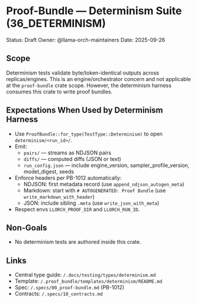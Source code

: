 # Proof-Bundle — Determinism Suite (36_DETERMINISM)

Status: Draft
Owner: @llama-orch-maintainers
Date: 2025-09-26

## Scope
Determinism tests validate byte/token-identical outputs across replicas/engines. This is an engine/orchestrator concern and not applicable at the `proof-bundle` crate scope. However, the determinism harness consumes this crate to write proof bundles.

## Expectations When Used by Determinism Harness
- Use `ProofBundle::for_type(TestType::Determinism)` to open `determinism/<run_id>/`.
- Emit:
  - `pairs/` — streams as NDJSON pairs
  - `diffs/` — computed diffs (JSON or text)
  - `run_config.json` — include engine_version, sampler_profile_version, model_digest, seeds
- Enforce headers per PB-1012 automatically:
  - NDJSON: first metadata record (use `append_ndjson_autogen_meta`)
  - Markdown: start with `# AUTOGENERATED: Proof Bundle` (use `write_markdown_with_header`)
  - JSON: include sibling `.meta` (use `write_json_with_meta`)
- Respect envs `LLORCH_PROOF_DIR` and `LLORCH_RUN_ID`.

## Non-Goals
- No determinism tests are authored inside this crate.

## Links
- Central type guide: `/.docs/testing/types/determinism.md`
- Template: `/.proof_bundle/templates/determinism/README.md`
- Spec: `/.specs/00_proof-bundle.md` (PB-1012)
- Contracts: `/.specs/10_contracts.md`
